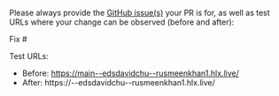 Please always provide the [GitHub issue(s)](../issues) your PR is for, as well as test URLs where your change can be observed (before and after):

Fix #<gh-issue-id>

Test URLs:
- Before: https://main--edsdavidchu--rusmeenkhan1.hlx.live/
- After: https://<branch>--edsdavidchu--rusmeenkhan1.hlx.live/
